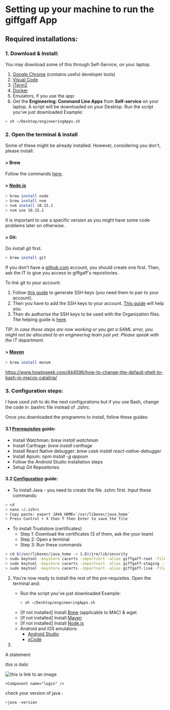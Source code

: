 # Setting up your machine to run the giffgaff App

## Required installations:
### 1. Download & Install:
You may download some of this through Self-Service, on your laptop.
1. [Google Chrome](https://www.google.com/chrome/ "Chrome") (contains useful developer tools)
2. [Visual Code](https://code.visualstudio.com/download "Visual Studio Download")
3. [iTerm2](https://www.iterm2.com/downloads.html "iTerm2")
4. [Docker](https://docs.docker.com/docker-for-mac/install/ "Docker")
5. Emulators, if you use the app:
6. Get the **Engineering: Command Line Apps** from **Self-service** on your laptop. A script will be downloaded on your Desktop. Run the script you've just downloaded
Example:
```sh
> sh ~/Desktop/engineeringApps.sh
```


### 2. Open the terminal & install
Some of these might be already installed. However, considering you don't, please install:

#### > Brew
Follow the commands [here](https://brew.sh).

#### > [Node.js](https://treehouse.github.io/installation-guides/mac/node-mac.html "Node")
```sh
> brew install node
> brew install nvm
> nvm install 10.15.1
> nvm use 10.15.1
```
It is important to use a specific version as you might have some code problems later on otherwise.

#### > Git:
Do install git first.
```sh
> brew install git
```

If you don't have a [github.com](http://github.com/) account, you should create one first. Then, ask the IT to give you access to giffgaff's repositories.

To link git to your account:
  1. Follow [this guide](https://help.github.com/en/github/authenticating-to-github/generating-a-new-ssh-key-and-adding-it-to-the-ssh-agent) to generate SSH keys (you need them to pair to your account).
  2. Then you have to add the SSH keys to your account. [This guide](https://help.github.com/en/github/authenticating-to-github/adding-a-new-ssh-key-to-your-github-account) will help you.
  3. Then do authorise the SSH keys to be used with the Organization files. The helping guide is [here](https://help.github.com/en/github/authenticating-to-github/authorizing-an-ssh-key-for-use-with-saml-single-sign-on).

TIP: _In case these steps are now working or you get a SAML error, you might not be allocated to an engineering team just yet. Please speak with the IT department._

#### > [Maven](https://maven.apache.org/download.cgi "Maven")
```sh
> brew install mvnvm
```

https://www.howtogeek.com/444596/how-to-change-the-default-shell-to-bash-in-macos-catalina/

### 3. Configuration steps:

I have used *zsh* to do the next configurations but if you use Bash, change the code in .bashrc file instead of .zshrc.

Once you downloaded the programms to install, follow these guides:

#### 3.1 [Prerequisites](https://github.com/giffgaff/giffgaff-re-app/blob/master/docs/system-design/prerequisites.md) guide:

- Install Watchman: *brew install watchman*
- Install Carthage: *brew install carthage*
- Install React Native debugger: *brew cask install react-native-debugger*
- Install Apium: *npm install -g appium*
- Follow the Android Studio installation steps
- Setup Git Repositories

#### 3.2 [Configuration](https://github.com/giffgaff/development-guidelines/tree/master/config) guide:

- To install Java - you need to create the file .zshrc first. Input these commands:
```sh 
> cd
> nano ~/.zshrc
> Copy paste: export JAVA_HOME=`/usr/libexec/java_home`
> Press Control + X then Y then Enter to save the file
```

- To install Truststore (certificates)
	- Step 1: Download the certificates (3 of them, ask the your team)
	- Step 2: Open a terminal
	- Step 3: Run these commands
```sh
> cd $(/usr/libexec/java_home -v 1.8)/jre/lib/security
> sudo keytool -keystore cacerts -importcert -alias giffgaff-root -file ~/downloads/giffgaff-Root-CA.cer -storepass changeit
> sudo keytool -keystore cacerts -importcert -alias giffgaff-staging -file ~/downloads/giffgaffstagingca.cer -storepass changeit
> sudo keytool -keystore cacerts -importcert -alias giffgaff-live -file ~/downloads/giffgaffliveca.cer -storepass changeit
```







2. You're now ready to install the rest of the pre-requisites. Open the terminal and:
	* Run the script you've just downloaded
	Example:
		```sh
		> sh ~/Desktop/engineeringApps.sh
		```
	* [If not installed] Install [Brew](https://brew.sh/ "Brew") (applicable to MAC) & wget
	* [If not installed] Install [Maven](https://maven.apache.org/download.cgi "Maven")
	* [If not installed] Install [Node.js](https://treehouse.github.io/installation-guides/mac/node-mac.html "Node")
	

	- Android and iOS emulators:
		* [Android Studio](https://developer.android.com/studio/index.html "Android Studio")
		* [xCode](https://apps.apple.com/us/app/xcode/id497799835 "xCode")

2. 

A statement

_this is italic_

![this is link to an image](./images/FirebaseRemoteConfigDev.png)

```JSX
<Component name="login" />
```

check your version of java :

```sh
>java -version
```
